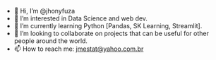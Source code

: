 - 👋 Hi, I’m @jhonyfuza
- 👀 I’m interested in Data Science and web dev. 
- 🌱 I’m currently learning Python [Pandas, SK Learning, Streamlit].
- 💞️ I’m looking to collaborate on projects that can be useful for other people around the world.
- 📫 How to reach me: jmestat@yahoo.com.br

<!---
jhonyfuza/jhonyfuza is a ✨ special ✨ repository because its `README.md` (this file) appears on your GitHub profile.
You can click the Preview link to take a look at your changes.
--->

